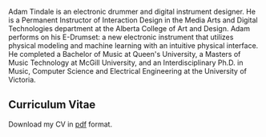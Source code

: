 
Adam Tindale is an electronic drummer and digital instrument designer. He is a Permanent Instructor of Interaction Design in the Media Arts and Digital Technologies department at the Alberta College of Art and Design. Adam performs on his E-Drumset: a new electronic instrument that utilizes physical modeling and machine learning with an intuitive physical interface. He completed a Bachelor of Music at Queen's University, a Masters of Music Technology at McGill University, and an Interdisciplinary Ph.D. in Music, Computer Science and Electrical Engineering at the University of Victoria.

## Curriculum Vitae

Download my CV in [pdf](/media/files/AdamTindaleCV.pdf) format.
